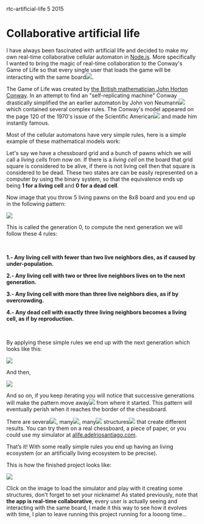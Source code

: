 <permalink>rtc-artificial-life</permalink>
<month>5</month>
<year>2015</year>

# Collaborative artificial life

I have always been fascinated with artificial life and decided to make my own real-time collaborative cellular automaton in [Node.js](https://nodejs.org/). More specifically I wanted to bring the magic of real-time collaboration to the Conway's Game of Life so that every single user that loads the game will be <a class='mintip'>interacting with the same board<span><img src='articles/images/alife-final-animated.gif'/></span></a>.

The Game of Life was created by [the British mathematician John Horton Conway](https://en.wikipedia.org/wiki/John_Horton_Conway). In an attempt to find an "self-replicating machine" Conway drastically simplified the an earlier <a class='mintip'>automaton by John von Neumann<span><img src='articles/images/neumann-automaton.gif'/></span></a> which contained several complex rules. The Conway's model appeared on the page 120 of the <a class='mintip'>1970's issue of the Scientific American<span><img src='articles/images/sa-1970.jpg'/></span></a> and made him instantly famous.

Most of the cellular automatons have very simple rules, here is a simple example of these mathematical models work:

Let's say we have a chessboard grid and a bunch of pawns which we will call a *living cells* from now on. If there is a *living cell* on the board that grid square is considered to be alive, if there is not living cell then that square is considered to be dead. These two states are can be easily represented on a computer by using the binary system, so that the equivalence ends up being **1 for a living cell** and **0 for a dead cell**.

Now image that you throw 5 living pawns on the 8x8 board and you end up in the following pattern:

![](articles/images/chessboard-gen0.PNG)

This is called the generation 0, to compute the next generation we will follow these 4 rules:

<br/>

**1.- Any living cell with fewer than two live neighbors dies, as if caused by under-population.**

**2.- Any living cell with two or three live neighbors lives on to the next generation.**

**3.- Any living cell with more than three live neighbors dies, as if by overcrowding.**

**4.- Any dead cell with exactly three living neighbors becomes a living cell, as if by reproduction.**

<br/>

By applying these simple rules we end up with the next generation which looks like this:

![](articles/images/chessboard-gen1.PNG)

And then,

![](articles/images/chessboard-gen2.PNG)


And so on, if you keep iterating you will notice that <a class='mintip'>successive generations will make the pattern move away<span><img src='articles/images/glider-animation.gif'/></span></a> from where it started. This pattern will eventually perish when it reaches the border of the chessboard.

There are <a class='mintip'>several<span><img src='articles/images/gl-example0.gif'/></span></a>, <a class='mintip'>many<span><img src='articles/images/gl-example1.gif'/></span></a>, <a class='mintip'>many<span><img src='articles/images/gl-example2.gif'/></span></a> <a class='mintip'>structures<span><img src='articles/images/gl-example3.gif'/></span></a> that create different results. You can try them on a real chessboard, a piece of paper, or you could use my simulator at [alife.adelriosantiago.com](http://alife.adelriosantiago.com).

That’s it! With some really simple rules you end up having an living ecosystem (or an artificially living ecosystem to be precise).

This is how the finished project looks like:

<a href='http://alife.adelriosantiago.com'>![](articles/images/alife-final.PNG)</a>

Click on the image to load the simulator and play with it creating some structures, don't forget to set your nickname! As stated previously, note that **the app is real-time collaborative**, every user is actually seeing and interacting with the same board, I made it this way to see how it evolves with time, I plan to leave running this project running for a looong time...